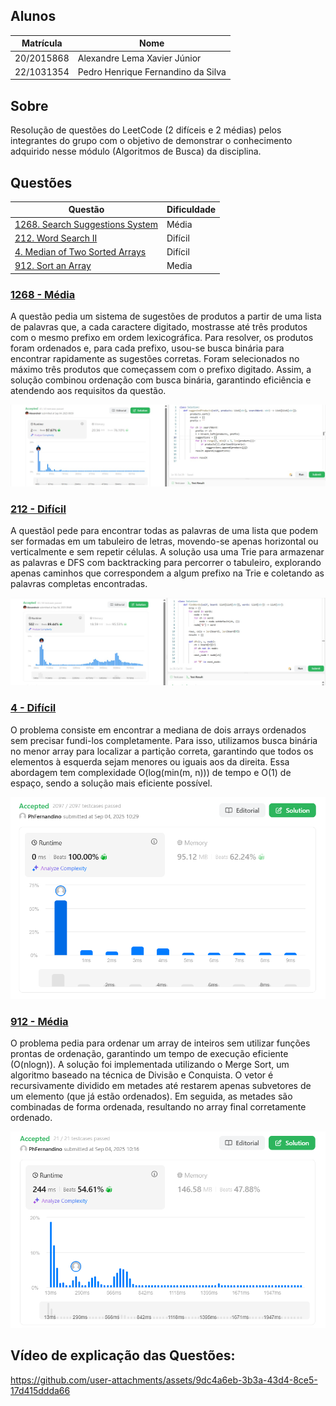 ## Alunos  
| Matrícula | Nome |  
|-----------------------|---------------------|  
| 20/2015868 | Alexandre Lema Xavier Júnior |  
| 22/1031354| Pedro Henrique Fernandino da Silva |  

## Sobre 
Resolução de questões do LeetCode (2 difíceis e 2 médias) pelos integrantes do grupo com o objetivo de demonstrar o conhecimento adquirido nesse módulo (Algoritmos de Busca) da disciplina.

## Questões

|Questão | Dificuldade |
| -- | -- |
| [1268. Search Suggestions System](https://leetcode.com/problems/search-suggestions-system/description/)| Média |
| [212. Word Search II](https://leetcode.com/problems/word-search-ii/description/)| Difícil |
| [4. Median of Two Sorted Arrays](https://leetcode.com/problems/median-of-two-sorted-arrays/description/)| Difícil |
| [912. Sort an Array](https://leetcode.com/problems/sort-an-array/description/)| Media |

### [1268 - Média](https://leetcode.com/problems/search-suggestions-system/description/) 

A questão pedia um sistema de sugestões de produtos a partir de uma lista de palavras que, a cada caractere digitado, mostrasse até três produtos com o mesmo prefixo em ordem lexicográfica. Para resolver, os produtos foram ordenados e, para cada prefixo, usou-se busca binária para encontrar rapidamente as sugestões corretas. Foram selecionados no máximo três produtos que começassem com o prefixo digitado. Assim, a solução combinou ordenação com busca binária, garantindo eficiência e atendendo aos requisitos da questão.

![Print da Resolução 1268](questoes/questao1268.jpg)

### [212 - Difícil](https://leetcode.com/problems/word-search-ii/description/)

A questãoI pede para encontrar todas as palavras de uma lista que podem ser formadas em um tabuleiro de letras, movendo-se apenas horizontal ou verticalmente e sem repetir células. A solução usa uma Trie para armazenar as palavras e DFS com backtracking para percorrer o tabuleiro, explorando apenas caminhos que correspondem a algum prefixo na Trie e coletando as palavras completas encontradas.

![Print da Resolução 212](questoes/questao212.jpg)

### [4 - Difícil](https://leetcode.com/problems/search-suggestions-system/description/) 

O problema consiste em encontrar a mediana de dois arrays ordenados sem precisar fundi-los completamente. Para isso, utilizamos busca binária no menor array para localizar a partição correta, garantindo que todos os elementos à esquerda sejam menores ou iguais aos da direita. Essa abordagem tem complexidade O(log(min(m, n))) de tempo e O(1) de espaço, sendo a solução mais eficiente possível.

![Print da Resolução 912](questoes/4.png)

### [912 - Média](https://leetcode.com/problems/sort-an-array/description/) 

O problema pedia para ordenar um array de inteiros sem utilizar funções prontas de ordenação, garantindo um tempo de execução eficiente (O(nlogn)).
A solução foi implementada utilizando o Merge Sort, um algoritmo baseado na técnica de Divisão e Conquista. O vetor é recursivamente dividido em metades até restarem apenas subvetores de um elemento (que já estão ordenados). Em seguida, as metades são combinadas de forma ordenada, resultando no array final corretamente ordenado.

![Print da Resolução 912](questoes/912.png)

## Vídeo de explicação das Questões:


https://github.com/user-attachments/assets/9dc4a6eb-3b3a-43d4-8ce5-17d415ddda66

